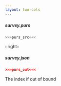 ```yaml
---
layout: two-cols
---
```


##### *survey.purs*

```purescript
>>>purs_src<<<
```

::right::

##### *survey.json*

```json
>>>purs_out<<<
```

<mdi-checkbox-marked class="text-red-500" /> The index if out of bound


